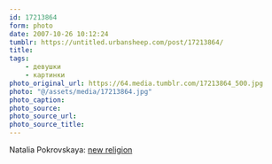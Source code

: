 ```yaml
---
id: 17213864
form: photo
date: 2007-10-26 10:12:24
tumblr: https://untitled.urbansheep.com/post/17213864/
title:
tags:
    - девушки
    - картинки
photo_original_url: https://64.media.tumblr.com/17213864_500.jpg
photo: "@/assets/media/17213864.jpg"
photo_caption:
photo_source:
photo_source_url:
photo_source_title:
---
```


<p>Natalia Pokrovskaya: <a href="http://www.flickr.com/photos/shane_tracey/1185492006/">new religion</a></p>

